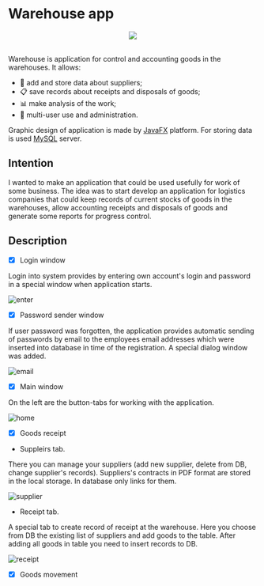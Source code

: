 # Warehouse app

<div align="center">
  <img src="https://user-images.githubusercontent.com/42721137/44773144-7a3c5680-ab78-11e8-99e2-971de9ae9ea2.png"><br><br>
</div>

Warehouse is application for control and accounting goods in the warehouses. It allows:
- :articulated_lorry: add and store data about suppliers;
- :clipboard: save records about receipts and disposals of goods;
- :bar_chart: make analysis of the work;
- :busts_in_silhouette: multi-user use and administration.

Graphic design of application is made by [JavaFX](https://wiki.openjdk.java.net/display/OpenJFX/Main) platform. For storing data is used [MySQL](https://www.mysql.com) server.

## Intention
I wanted to make an application that could be used usefully for work of some business. The idea was to start develop an application for  logistics companies that could keep records of current stocks of goods in the warehouses, allow accounting receipts and disposals of goods and generate some reports for progress control.

## Description

- [x] Login window

Login into system provides by entering own account's login and password in a special window when application starts.

![enter](https://user-images.githubusercontent.com/42721137/44755149-9bc42080-ab2d-11e8-9125-00da6da028d6.png)



- [x] Password sender window

If user password was forgotten, the application provides automatic sending of passwords by email to the employees email addresses which were inserted into database in time of the registration. A special dialog window was added.

![email](https://user-images.githubusercontent.com/42721137/44755556-5bfe3880-ab2f-11e8-80ec-ffa500da1af4.png)



- [x] Main window 

On the left are the button-tabs for working with the application.

![home](https://user-images.githubusercontent.com/42721137/44778047-b83f7780-ab84-11e8-8ad4-a67c5d12365e.png)



- [x] Goods receipt

- Suppleirs tab. 

There you can manage your suppliers (add new supplier, delete from DB, change supplier's records). 
Suppliers's contracts in PDF format are stored in the local storage. In database only links for them.

![supplier](https://user-images.githubusercontent.com/42721137/44779140-5b918c00-ab87-11e8-96a1-d0ea522991be.png)

- Receipt tab. 

A special tab to create record of receipt at the warehouse. Here you choose from DB the existing list of suppliers and add goods to the table. After adding all goods in table you need to insert records to DB.

![receipt](https://user-images.githubusercontent.com/42721137/44779577-87614180-ab88-11e8-9e26-19bcbb82f43e.png)

- [x] Goods movement







